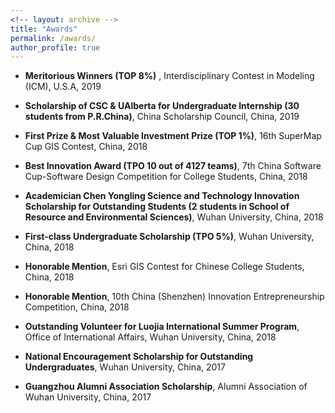 ```yaml
---
<!-- layout: archive -->
title: "Awards"
permalink: /awards/
author_profile: true
---
```


* **Meritorious Winners (TOP 8\%)** , Interdisciplinary Contest in Modeling (ICM), U.S.A, 2019

* **Scholarship of CSC & UAlberta for Undergraduate Internship (30 students from P.R.China)**, China Scholarship Council, China, 2019

* **First Prize & Most Valuable Investment Prize (TOP 1%)**, 16th SuperMap Cup GIS Contest, China, 2018

* **Best Innovation Award (TPO 10 out of 4127 teams)**, 7th China Software Cup-Software Design Competition for College Students, China, 2018

* **Academician Chen Yongling Science and Technology Innovation Scholarship for Outstanding Students (2 students in School of Resource and Environmental Sciences)**, Wuhan University, China, 2018

* **First-class Undergraduate Scholarship (TPO 5%)**, Wuhan University, China, 2018

* **Honorable Mention**, Esri GIS Contest for Chinese College Students, China, 2018

* **Honorable Mention**, 10th China (Shenzhen) Innovation Entrepreneurship Competition, China, 2018

* **Outstanding Volunteer for Luojia International Summer Program**, Office of International Affairs, Wuhan University, China, 2018

* **National Encouragement Scholarship for Outstanding Undergraduates**, Wuhan University, China, 2017

* **Guangzhou Alumni Association Scholarship**, Alumni Association of Wuhan University, China, 2017
